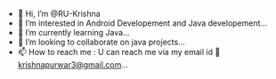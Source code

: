 - 👋 Hi, I’m @RU-Krishna
- 👀 I’m interested in Android Developement and Java developement...
- 🌱 I’m currently learning Java...
- 💞️ I’m looking to collaborate on java projects...
- 📫 How to reach me : U can reach me via my email id 📧 krishnapurwar3@gmail.com...

<!---
RU-Krishna/RU-Krishna is a ✨ special ✨ repository because its `README.md` (this file) appears on your GitHub profile.
You can click the Preview link to take a look at your changes.
--->
